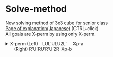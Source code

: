 # Solve-method
New solving method of 3x3 cube for senior class<br>
<a href="https://noriofujii.github.io/Solve-method/lukewarm.html">Page of explanation(Japanese)</a>
(CTRL+click)<br>
All goals are X-perm by using only X-perm.<br>
<details><summary>
X-perm (Left) &nbsp; LUL’ULU2L’&nbsp;&nbsp;&nbsp;&nbsp;&nbsp;Xp-a<br>
&nbsp;&nbsp;&nbsp;&nbsp;&nbsp;&nbsp;&nbsp;(Right) R’U’RU’R’U’2R &nbsp;Xp-b</summary>
　　<img src="https://noriofujii.github.io/Solve-method/images/L.gif" align="absmiddle">
→ <img src="https://noriofujii.github.io/Solve-method/images/U.gif" align="absmiddle">
→ <img src="https://noriofujii.github.io/Solve-method/images/L-.gif" align="absmiddle">
→ <img src="https://noriofujii.github.io/Solve-method/images/U.gif" align="absmiddle">
→ <img src="https://noriofujii.github.io/Solve-method/images/L.gif" align="absmiddle">
→ <img src="https://noriofujii.github.io/Solve-method/images/U2.gif" align="absmiddle">
→ <img src="https://noriofujii.github.io/Solve-method/images/L-.gif" align="absmiddle">
<br>
　　<img src="https://noriofujii.github.io/Solve-method/images/R-.gif" align="absmiddle">
→ <img src="https://noriofujii.github.io/Solve-method/images/U-.gif" align="absmiddle">
→ <img src="https://noriofujii.github.io/Solve-method/images/R.gif" align="absmiddle">
→ <img src="https://noriofujii.github.io/Solve-method/images/U-.gif" align="absmiddle">
→ <img src="https://noriofujii.github.io/Solve-method/images/R-.gif" align="absmiddle">
→ <img src="https://noriofujii.github.io/Solve-method/images/U-2.gif" align="absmiddle">
→ <img src="https://noriofujii.github.io/Solve-method/images/R.gif" align="absmiddle">
</details>
